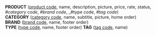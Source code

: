 **PRODUCT** (<u>product code</u>, name, description, picture, price, rate, status, _#category code_, _#brand code_, _#type code, _#tag code_)  
**CATEGORY** (<u>category code</u>, name, subtitle, picture, home order)  
**BRAND** (<u>brand code</u>, name, footer order)  
**TYPE** (<u>type code</u>, name, footer order)
**TAG** (<u>tag code</u>, name)